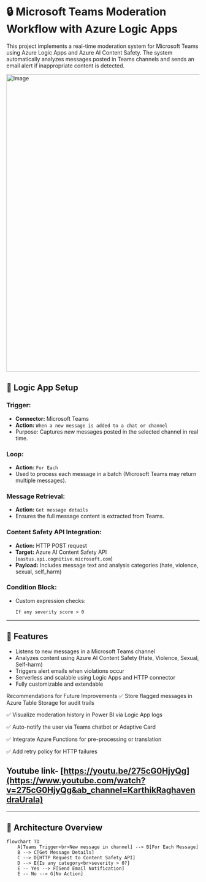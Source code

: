 # 🔒 Microsoft Teams Moderation Workflow with Azure Logic Apps

This project implements a real-time moderation system for Microsoft Teams using Azure Logic Apps and Azure AI Content Safety. The system automatically analyzes messages posted in Teams channels and sends an email alert if inappropriate content is detected.

<img width="1612" height="776" alt="Image" src="https://github.com/user-attachments/assets/09416191-819b-4074-9bdf-f7ff253b0ce2" />

## 🔧 Logic App Setup

### **Trigger:**
- **Connector:** Microsoft Teams
- **Action:** `When a new message is added to a chat or channel`
- Purpose: Captures new messages posted in the selected channel in real time.

### **Loop:**
- **Action:** `For Each`
- Used to process each message in a batch (Microsoft Teams may return multiple messages).

### **Message Retrieval:**
- **Action:** `Get message details`
- Ensures the full message content is extracted from Teams.

### **Content Safety API Integration:**
- **Action:** HTTP POST request
- **Target:** Azure AI Content Safety API (`eastus.api.cognitive.microsoft.com`)
- **Payload:** Includes message text and analysis categories (hate, violence, sexual, self_harm)

### **Condition Block:**
- Custom expression checks:
  ```text
  If any severity score > 0

---

## 📌 Features

- Listens to new messages in a Microsoft Teams channel
- Analyzes content using Azure AI Content Safety (Hate, Violence, Sexual, Self-harm)
- Triggers alert emails when violations occur
- Serverless and scalable using Logic Apps and HTTP connector
- Fully customizable and extendable

Recommendations for Future Improvements
✅ Store flagged messages in Azure Table Storage for audit trails

✅ Visualize moderation history in Power BI via Logic App logs

✅ Auto-notify the user via Teams chatbot or Adaptive Card

✅ Integrate Azure Functions for pre-processing or translation

✅ Add retry policy for HTTP failures

## Youtube link- [https://youtu.be/275cG0HjyQg](https://www.youtube.com/watch?v=275cG0HjyQg&ab_channel=KarthikRaghavendraUrala)

---

## 🔧 Architecture Overview

```mermaid
flowchart TD
    A[Teams Trigger<br>New message in channel] --> B[For Each Message]
    B --> C[Get Message Details]
    C --> D[HTTP Request to Content Safety API]
    D --> E{Is any category<br>severity > 0?}
    E -- Yes --> F[Send Email Notification]
    E -- No --> G[No Action]
